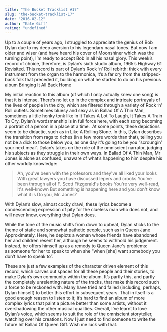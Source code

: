 ```yaml
---
title: "The Bucket Tracklist #17"
slug: "the-bucket-tracklist-17"
date: "2016-02-12"
author: "Kate Giff"
rating: "undefined"
---
```


Up to a couple of years ago, I struggled to appreciate the genius of Bob Dylan due to my deep aversion to his legendary nasal tones. But now I am older and wiser (and have heard his cover of Moonshiner which was the turning point), I’m ready to accept Bob in all his nasal glory. This week’s record of choice, therefore, is Dylan’s sixth studio album, 1965’s Highway 61 Revisited. This record is part of Dylan’s Rock ‘n’ Roll rebirth: thick with every instrument from the organ to the harmonica, it’s a far cry from the stripped-back folk that preceded it, building on what he started to do on his previous album Bringing It All Back Home

My initial reaction to this album (of which I only actually knew one song) is that it is intense. There’s no let up in the complex and intricate portrayals of the lives of people in the city, which are filtered through a variety of Rock ‘n’ Roll outlets. Sometimes bluesy and sexy as in Ballad Of A Thin Man, sometimes a little honky tonk like in It Takes A Lot To Laugh, It Takes A Train To Cry, Dylan’s wordsmanship is in full force here, with each song becoming a portrait of a person in a place at a time.  At some points, these depictions seem to be didactic, such as in Like A Rolling Stone. In this, Dylan describes the transition from rags to riches (in a few more words than that), telling you not be a dick to those below you, as one day it’s going to be you “scroungin’ your next meal”. Dylan’s takes on the role of the omniscient narrator, judging his subjects as they struggle in their own ways. In Ballad Of A Thin Man, Mr Jones is alone as confused, unaware of what’s happening to him despite his other worldly knowledge:

> Ah, you've been with the professors and they've all liked your looks With great lawyers you have discussed lepers and crooks You've been through all of F. Scott Fitzgerald's books You're very well-read, it's well-known But something is happening here and you don't know what it is Do you, Mr. Jones?

With Dylan’s slow, almost cocky drawl, these lyrics become a condescending expression of pity for the clueless man who does not, and will never know, everything that Dylan does.

While the tone of the music shifts from down to upbeat, Dylan sticks to the theme of static and somewhat pathetic people, such as in Queen Jane Approximately. Here, he depicts a woman whose friends have abandoned her and children resent her, although he seems to withhold his judgement. Instead, he offers himself up as a remedy to Queen Jane's problems: as someone for her to speak to when she “when \[she\] want somebody you don’t have to speak to”.

These are just a few examples of the character driven element of this record, which carves out spaces for all these people and their stories, to make Dylan’s own community within the album. It’s partly this, and partly the completely unrelenting nature of the tracks, that make this record such a force to be reckoned with. Many have tried and failed (including, perhaps, Dylan himself) to better this effort in subsequent years. That in itself is a good enough reason to listen to it; it’s hard to find an album of more complex lyrics that paint a picture better than some artists, without it overshadowing the other musical qualities. Overall, I’ve learnt to love Dylan’s voice, which seems to suit the role of the omniscient storyteller, watching over his creations. Now I just need to find someone to write the future hit Ballad Of Queen Giff. Wish me luck with that.
